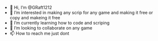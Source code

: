 - 👋 Hi, I’m @GRaft1212
- 👀 I’m interested in making any scrip for any game and making it free or copy and makeing it free
- 🌱 I’m currently learning how to code and scriping 
- 💞️ I’m looking to collaborate on any game 
- 📫 How to reach me just dont 

<!---
GRaft1212/GRaft1212 is a ✨ special ✨ repository because its `README.md` (this file) appears on your GitHub profile.
You can click the Preview link to take a look at your changes.
--->
